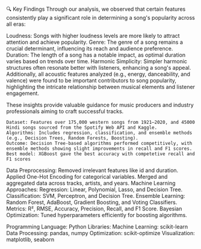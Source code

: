 


🔍 Key Findings
Through our analysis, we observed that certain features consistently play a significant role in determining a song's popularity across all eras:

Loudness: Songs with higher loudness levels are more likely to attract attention and achieve popularity.
Genre: The genre of a song remains a crucial determinant, influencing its reach and audience preference.
Duration: The length of a song has a notable impact, as optimal duration varies based on trends over time.
Harmonic Simplicity: Simpler harmonic structures often resonate better with listeners, enhancing a song's appeal.
Additionally, all acoustic features analyzed (e.g., energy, danceability, and valence) were found to be important contributors to song popularity, highlighting the intricate relationship between musical elements and listener engagement.

These insights provide valuable guidance for music producers and industry professionals aiming to craft successful tracks.


    Dataset: Features over 175,000 western songs from 1921–2020, and 45000 Hindi songs sourced from the Spotify Web API and Kaggle.
    Algorithms: Includes regression, classification, and ensemble methods (e.g., Decision Trees, Random Forests, Boosting).
    Outcome: Decision Tree-based algorithms performed competitively, with ensemble methods showing slight improvements in recall and F1 scores.
    Best model: XGBoost gave the best accuracy with competetive recall and F1 scores


Data Preprocessing:
    Removed irrelevant features like id and duration.
    Applied One-Hot Encoding for categorical variables.
    Merged and aggregated data across tracks, artists, and years.
Machine Learning Approaches:
    Regression: Linear, Polynomial, Lasso, and Decision Tree.
    Classification: SVM, Perceptron, and Decision Tree.
    Ensemble Learning: Random Forest, AdaBoost, Gradient Boosting, and Voting Classifiers.
Metrics:
    R², RMSE, Accuracy, Precision, Recall, and F1 Score.
    Bayesian Optimization:
    Tuned hyperparameters efficiently for boosting algorithms.




Programming Language: Python
Libraries:
    Machine Learning: scikit-learn
    Data Processing: pandas, numpy
    Optimization: scikit-optimize
    Visualization: matplotlib, seaborn
